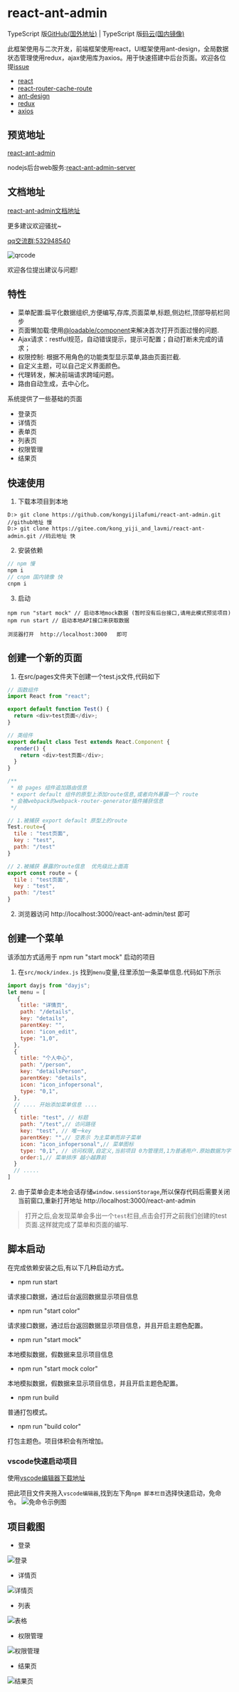 # react-ant-admin

TypeScript 版[GitHub(国外地址)](https://github.com/kongyijilafumi/react-ant-admin-ts) |
TypeScript 版[码云(国内镜像)](https://gitee.com/kong_yiji_and_lavmi/react-ant-admin-ts)


此框架使用与二次开发，前端框架使用react，UI框架使用ant-design，全局数据状态管理使用redux，ajax使用库为axios。用于快速搭建中后台页面。欢迎各位提[issue](https://github.com/kongyijilafumi/react-ant-admin/issues)
* [react](https://react.docschina.org/)
* [react-router-cache-route](https://www.npmjs.com/package/react-router-cache-route)
* [ant-design](https://ant.design/index-cn)
* [redux](https://redux.js.org/)
* [axios](http://www.axios-js.com/)

## 预览地址

[react-ant-admin](http://azhengpersonalblog.top/react-ant-admin/)

nodejs后台web服务:[react-ant-admin-server](https://gitee.com/kong_yiji_and_lavmi/react-ant-admin-server)
## 文档地址

[react-ant-admin文档地址](https://azhengpersonalblog.top/doc-react-ant-admin/)

更多建议欢迎骚扰~

[qq交流群:532948540](https://qm.qq.com/cgi-bin/qm/qr?k=Wo_kXUOA-mTBviZ6gF4H912AKdE5vTML&jump_from=webapi)

![qrcode](https://gitee.com/kong_yiji_and_lavmi/my-image/raw/master/qq.jpg)

欢迎各位提出建议与问题!


## 特性
- 菜单配置:扁平化数据组织,方便编写,存库,页面菜单,标题,侧边栏,顶部导航栏同步
- 页面懒加载:使用[@loadable/component](https://loadable-components.com/docs/getting-started/)来解决首次打开页面过慢的问题.
- Ajax请求：restful规范，自动错误提示，提示可配置；自动打断未完成的请求；
- 权限控制: 根据不用角色的功能类型显示菜单,路由页面拦截.
- 自定义主题，可以自己定义界面颜色。
- 代理转发，解决前端请求跨域问题。
- 路由自动生成，去中心化。

系统提供了一些基础的页面
- 登录页
- 详情页
- 表单页
- 列表页
- 权限管理
- 结果页

## 快速使用

1. 下载本项目到本地

```
D:> git clone https://github.com/kongyijilafumi/react-ant-admin.git //github地址 慢
D:> git clone https://gitee.com/kong_yiji_and_lavmi/react-ant-admin.git //码云地址 快

```

2. 安装依赖

```js
// npm 慢
npm i
// cnpm 国内镜像 快
cnpm i
```

3. 启动

```
npm run "start mock" // 启动本地mock数据 (暂时没有后台接口,请用此模式预览项目)
npm run start // 启动本地API接口来获取数据

浏览器打开  http://localhost:3000   即可
```
## 创建一个新的页面

1. 在src/pages文件夹下创建一个test.js文件,代码如下
```js
// 函数组件
import React from "react";

export default function Test() {
  return <div>test页面</div>;
}

// 类组件
export default class Test extends React.Component {
  render() {
    return <div>test页面</div>;
  }
}

/**
 * 给 pages 组件追加路由信息 
 * export default 组件的原型上添加route信息,或者向外暴露一个 route 
 * 会被webpack的webpack-router-generator插件捕获信息
 */

// 1.被捕获 export default 原型上的route
Test.route={
  tile : "test页面",
  key : "test",
  path: "/test"
}

// 2.被捕获 暴露的route信息  优先级比上面高
export const route = {
  tile : "test页面",
  key : "test",
  path: "/test"
}
```

2. 浏览器访问 http://localhost:3000/react-ant-admin/test 即可

## 创建一个菜单

该添加方式适用于 npm run "start mock" 启动的项目

1. 在``src/mock/index.js`` 找到``menu``变量,往里添加一条菜单信息.代码如下所示

```js
import dayjs from "dayjs";
let menu = [
   {
    title: "详情页",
    path: "/details",
    key: "details",
    parentKey: "",
    icon: "icon_edit",
    type: "1,0",
  },
  {
    title: "个人中心",
    path: "/person",
    key: "detailsPerson",
    parentKey: "details",
    icon: "icon_infopersonal",
    type: "0,1",
  },
  // .... 开始添加菜单信息 ....
  {
    title: "test", // 标题
    path: "/test",// 访问路径
    key: "test", // 唯一key
    parentKey: "",// 空表示 为主菜单而非子菜单
    icon: "icon_infopersonal",// 菜单图标
    type: "0,1", // 访问权限,自定义,当前项目 0为管理员,1为普通用户.原始数据为字符串形式,会中途进行转化为数组形式["0","1"]
    order:1,// 菜单排序 越小越靠前
  }
  // .....
]

```

2. 由于菜单会走本地会话存储``window.sessionStorage``,所以保存代码后需要关闭当前窗口,重新打开地址  http://localhost:3000/react-ant-admin  

>打开之后,会发现菜单会多出一个``test``栏目,点击会打开之前我们创建的test页面.这样就完成了菜单和页面的编写.



## 脚本启动

在完成依赖安装之后,有以下几种启动方式。
- npm run start

请求接口数据，通过后台返回数据显示项目信息

- npm run "start color"

请求接口数据，通过后台返回数据显示项目信息，并且开启主题色配置。

- npm run "start mock"

本地模拟数据，假数据来显示项目信息

- npm run "start mock color"

本地模拟数据，假数据来显示项目信息，并且开启主题色配置。

- npm run build

普通打包模式。

- npm run "build color"

打包主题色。项目体积会有所增加。

### vscode快速启动项目

使用[vscode编辑器](https://code.visualstudio.com/)[下载地址](https://blog.csdn.net/bielaiwuyang1999/article/details/117814237)

把此项目文件夹拖入`vscode编辑器`,找到左下角`npm 脚本栏目`选择快速启动，免命令。
![免命令示例图](https://gitee.com/kong_yiji_and_lavmi/my-image/raw/master/run.png)

## 项目截图

* 登录

![登录](https://gitee.com/kong_yiji_and_lavmi/my-image/raw/master/react-ant-admin-doc01.png)

* 详情页

![详情页](https://gitee.com/kong_yiji_and_lavmi/my-image/raw/master/react-ant-admin-detail.png)

* 列表

![表格](https://gitee.com/kong_yiji_and_lavmi/my-image/raw/master/react-ant-admin-list.png)

* 权限管理

![权限管理](https://gitee.com/kong_yiji_and_lavmi/my-image/raw/master/react-ant-admin-power.png)

* 结果页

![结果页](https://gitee.com/kong_yiji_and_lavmi/my-image/raw/master/react-ant-admin-result1.png)





